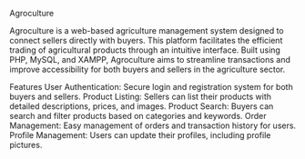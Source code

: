 Agroculture

Agroculture is a web-based agriculture management system designed to connect sellers directly with buyers. This platform facilitates the efficient trading of agricultural products through an intuitive interface. Built using PHP, MySQL, and XAMPP, Agroculture aims to streamline transactions and improve accessibility for both buyers and sellers in the agriculture sector.

Features
User Authentication: Secure login and registration system for both buyers and sellers.
Product Listing: Sellers can list their products with detailed descriptions, prices, and images.
Product Search: Buyers can search and filter products based on categories and keywords.
Order Management: Easy management of orders and transaction history for users.
Profile Management: Users can update their profiles, including profile pictures.
